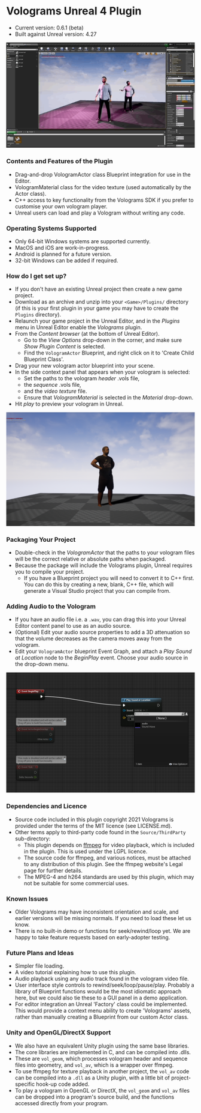 # Volograms Unreal 4 Plugin #

* Current version:              0.6.1 (beta)
* Built against Unreal version: 4.27

![Volograms are animated 3D volumetric captures.](rafafloss.gif "Volograms are animated 3D volumetric captures.")

### Contents and Features of the Plugin ###

* Drag-and-drop VologramActor class Blueprint integration for use in the Editor.
* VologramMaterial class for the video texture (used automatically by the Actor class).
* C++ access to key functionality from the Volograms SDK if you prefer to customise your own vologram player.
* Unreal users can load and play a Vologram without writing any code.

### Operating Systems Supported ###

* Only 64-bit Windows systems are supported currently.
* MacOS and iOS are work-in-progress.
* Android is planned for a future version.
* 32-bit Windows can be added if required.

### How do I get set up? ###

* If you don't have an existing Unreal project then create a new game project.
* Download as an archive and unzip into your `<Game>/Plugins/` directory (if this is your first plugin in your game you may have to create the `Plugins` directory).
* Relaunch your game project in the Unreal Editor, and in the *Plugins* menu in Unreal Editor enable the *Volograms* plugin.
* From the *Content browser* (at the bottom of Unreal Editor).
    * Go to the *View Options* drop-down in the corner, and make sure *Show Plugin Content* is selected.
    * Find the `VologramActor` Blueprint, and right click on it to 'Create Child Blueprint Class'.
* Drag your new vologram actor blueprint into your scene.
* In the side context panel that appears when your vologram is selected:
    * Set the paths to the vologram *header* .vols file,
    * the *sequence* .vols file,
    * and the *video texture* file. 
    * Ensure that *VologramMaterial* is selected in the *Material* drop-down.
* Hit *play* to preview your vologram in Unreal.

![The end product should display like this.](antonvologram.png "The end product should display like this!")

### Packaging Your Project

* Double-check in the *VologramActor* that the paths to your vologram files will be the correct relative or absolute paths when packaged.
* Because the package will include the Volograms plugin, Unreal requires you to compile your project.
    * If you have a Blueprint project you will need to convert it to C++ first. You can do this by creating a new, blank, C++ file, which will generate a Visual Studio project that you can compile from.

### Adding Audio to the Vologram

* If you have an audio file i.e. a `.wav`, you can drag this into your Unreal Editor content panel to use as an audio source.
* (Optional) Edit your audio source properties to add a 3D attenuation so that the volume decreases as the camera moves away from the vologram.
* Edit your `VologramActor` blueprint Event Graph, and attach a *Play Sound at Location* node to the *BeginPlay* event. Choose your audio source in the drop-down menu.

![Adding our audio source to play to the BeginPlay event.](adding_sound_file.png "Playing our sound with the VologramActor")

### Dependencies and Licence ###

* Source code included in this plugin copyright 2021 Volograms is provided under the terms of the MIT licence (see LICENSE.md).
* Other terms apply to third-party code found in the `Source/ThirdParty` sub-directory:
    * This plugin depends on [ffmpeg](https://www.ffmpeg.org/) for video playback, which is included in the plugin. This is used under the LGPL licence.
    * The source code for ffmpeg, and various notices, must be attached to any distribution of this plugin. See the ffmpeg website's Legal page for further details.
    * The MPEG-4 and h264 standards are used by this plugin, which may not be suitable for some commercial uses.

### Known Issues ###

* Older Volograms may have inconsistent orientation and scale, and earlier versions will be missing normals. If you need to load these let us know.
* There is no built-in demo or functions for seek/rewind/loop yet. We are happy to take feature requests based on early-adopter testing.

### Future Plans and Ideas ###

* Simpler file loading.
* A video tutorial explaining how to use this plugin.
* Audio playback using any audio track found in the vologram video file.
* User interface style controls to rewind/seek/loop/pause/play. Probably a library of Blueprint functions would be the most idiomatic approach here, but we could also tie these to a GUI panel in a demo application. 
* For editor integration an Unreal 'Factory' class could be implemented. This would provide a context menu ability to create 'Volograms' assets, rather than manually creating a Blueprint from our custom Actor class. 

### Unity and OpenGL/DirectX Support ###

* We also have an equivalent Unity plugin using the same base libraries.
* The core libraries are implemented in C, and can be compiled into .dlls.
* These are `vol_geom`, which processes vologram header and sequence files into geometry, and `vol_av`, which is a wrapper over ffmpeg.
* To use ffmpeg for texture playback in another project, the `vol_av` code can be compiled into a `.dll` as a Unity plugin, with a little bit of project-specific hook-up code added.
* To play a vologram in OpenGL or DirectX, the `vol_geom` and `vol_av` files can be dropped into a program's source build, and the functions accessed directly from your program.
